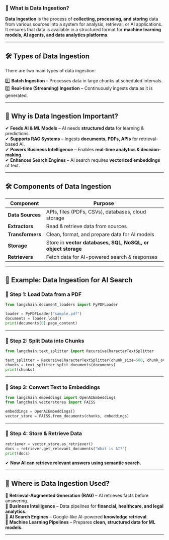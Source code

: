 ### **📌 What is Data Ingestion?**
**Data Ingestion** is the process of **collecting, processing, and storing** data from various sources into a system for analysis, retrieval, or AI applications. It ensures that data is available in a structured format for **machine learning models, AI agents, and data analytics platforms**.

---

## **🛠 Types of Data Ingestion**
There are two main types of data ingestion:

1️⃣ **Batch Ingestion** – Processes data in large chunks at scheduled intervals.  
2️⃣ **Real-time (Streaming) Ingestion** – Continuously ingests data as it is generated.

---

## **🚀 Why is Data Ingestion Important?**
✔ **Feeds AI & ML Models** – AI needs **structured data** for learning & predictions.  
✔ **Supports RAG Systems** – Ingests **documents, PDFs, APIs** for retrieval-based AI.  
✔ **Powers Business Intelligence** – Enables **real-time analytics & decision-making**.  
✔ **Enhances Search Engines** – AI search requires **vectorized embeddings** of text.  

---

## **🛠 Components of Data Ingestion**
| **Component** | **Purpose** |
|--------------|------------|
| **Data Sources** | APIs, files (PDFs, CSVs), databases, cloud storage |
| **Extractors** | Read & retrieve data from sources |
| **Transformers** | Clean, format, and prepare data for AI models |
| **Storage** | Store in **vector databases, SQL, NoSQL, or object storage** |
| **Retrievers** | Fetch data for AI-powered search & responses |

---

## **📌 Example: Data Ingestion for AI Search**
### **🔹 Step 1: Load Data from a PDF**
```python
from langchain.document_loaders import PyPDFLoader

loader = PyPDFLoader("sample.pdf")
documents = loader.load()
print(documents[0].page_content)
```

---

### **🔹 Step 2: Split Data into Chunks**
```python
from langchain.text_splitter import RecursiveCharacterTextSplitter

text_splitter = RecursiveCharacterTextSplitter(chunk_size=500, chunk_overlap=50)
chunks = text_splitter.split_documents(documents)
print(chunks)
```

---

### **🔹 Step 3: Convert Text to Embeddings**
```python
from langchain.embeddings import OpenAIEmbeddings
from langchain.vectorstores import FAISS

embeddings = OpenAIEmbeddings()
vector_store = FAISS.from_documents(chunks, embeddings)
```

---

### **🔹 Step 4: Store & Retrieve Data**
```python
retriever = vector_store.as_retriever()
docs = retriever.get_relevant_documents("What is AI?")
print(docs)
```
✔ **Now AI can retrieve relevant answers using semantic search.**

---

## **🚀 Where is Data Ingestion Used?**
🔹 **Retrieval-Augmented Generation (RAG)** – AI retrieves facts before answering.  
🔹 **Business Intelligence** – Data pipelines for **financial, healthcare, and legal analytics**.  
🔹 **AI Search Engines** – Google-like AI-powered **knowledge retrieval**.  
🔹 **Machine Learning Pipelines** – Prepares **clean, structured data for ML models**.  

---

